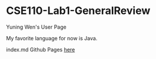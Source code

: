 # CSE110-Lab1-GeneralReview
Yuning Wen's User Page

My favorite language for now is Java.

index.md Github Pages [here](https://solitar7.github.io/CSE110-Lab1-GeneralReview/)
